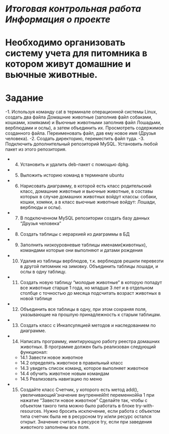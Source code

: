 ***Итоговая контрольная работа***
*Информация о проекте*
====================================================================
Необходимо организовать систему учета для питомника в котором живут
домашние и вьючные животные.
====================================================================
**Задание**
====================================================================
-1. Используя команду cat в терминале операционной системы Linux, создать
два файла Домашние животные (заполнив файл собаками, кошками,
хомяками) и Вьючные животными заполнив файл Лошадьми, верблюдами и
ослы), а затем объединить их. Просмотреть содержимое созданного файла.
Переименовать файл, дав ему новое имя (Друзья человека).
-2. Создать директорию, переместить файл туда.
-3. Подключить дополнительный репозиторий MySQL. Установить любой пакет
из этого репозитория.
- 4. Установить и удалить deb-пакет с помощью dpkg.
- 5. Выложить историю команд в терминале ubuntu
- 6. Нарисовать диаграмму, в которой есть класс родительский класс, домашние
животные и вьючные животные, в составы которых в случае домашних
животных войдут классы: собаки, кошки, хомяки, а в класс вьючные животные
войдут: Лошади, верблюды и ослы).
- 7. В подключенном MySQL репозитории создать базу данных “Друзья
человека”
- 8. Создать таблицы с иерархией из диаграммы в БД
- 9. Заполнить низкоуровневые таблицы именами(животных), командами
которые они выполняют и датами рождения
- 10. Удалив из таблицы верблюдов, т.к. верблюдов решили перевезти в другой
питомник на зимовку. Объединить таблицы лошади, и ослы в одну таблицу.
- 11. Создать новую таблицу “молодые животные” в которую попадут все
животные старше 1 года, но младше 3 лет и в отдельном столбце с точностью
до месяца подсчитать возраст животных в новой таблице
- 12. Объединить все таблицы в одну, при этом сохраняя поля, указывающие на
прошлую принадлежность к старым таблицам.
- 13. Создать класс с Инкапсуляцией методов и наследованием по диаграмме.
- 14. Написать программу, имитирующую работу реестра домашних животных.
В программе должен быть реализован следующий функционал:
  - 14.1 Завести новое животное
  - 14.2 определять животное в правильный класс
  - 14.3 увидеть список команд, которое выполняет животное
  - 14.4 обучить животное новым командам
  - 14.5 Реализовать навигацию по меню
- 15. Создайте класс Счетчик, у которого есть метод add(), увеличивающий̆
значение внутренней̆int переменной̆на 1 при нажатие “Завести новое
животное” Сделайте так, чтобы с объектом такого типа можно было работать в
блоке try-with-resources. Нужно бросить исключение, если работа с объектом
типа счетчик была не в ресурсном try и/или ресурс остался открыт. Значение
считать в ресурсе try, если при заведения животного заполнены все поля.
